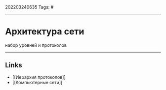 202203240635
Tags: #

---

# Архитектура сети
набор уровней и протоколов

---
## Links
- [[Иерархия протоколов]]
- [[Компьютерные сети]]
